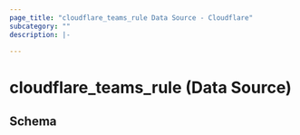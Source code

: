 ```yaml
---
page_title: "cloudflare_teams_rule Data Source - Cloudflare"
subcategory: ""
description: |-
  
---
```


# cloudflare_teams_rule (Data Source)




<!-- schema generated by tfplugindocs -->
## Schema


